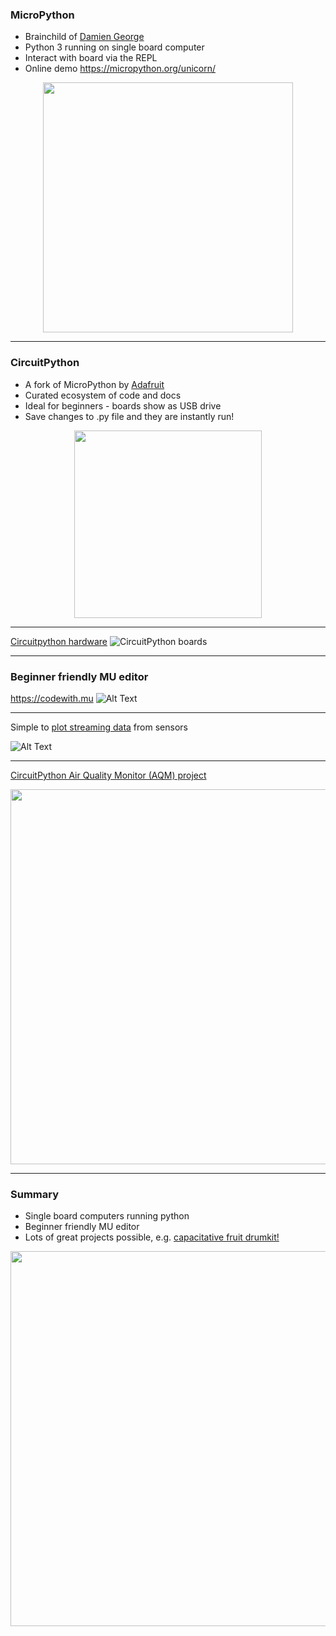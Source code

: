 ### MicroPython

* Brainchild of [Damien George](http://dpgeorge.net/)
* Python 3 running on single board computer
* Interact with board via the REPL
* Online demo https://micropython.org/unicorn/

<p align="center">
<img src="https://www.robotfreak.de/blog/wp-content/uploads/2016/12/MicroPython-Logo.jpg" width="400">
</p>

---

### CircuitPython

* A fork of MicroPython by [Adafruit](https://learn.adafruit.com/welcome-to-circuitpython/what-is-circuitpython)
* Curated ecosystem of code and docs
* Ideal for beginners - boards show as USB drive
* Save changes to .py file and they are instantly run!

<p align="center">
<img src="https://cdn-shop.adafruit.com/1200x900/3403-04.jpg" width="300">
</p>

---

[Circuitpython hardware](https://www.adafruit.com/circuitpython)
![CircuitPython boards](https://cdn-learn.adafruit.com/guides/cropped_images/000/001/997/medium640/Micros2.jpg)

---

### Beginner friendly MU editor
https://codewith.mu
![Alt Text](https://codewith.mu/img/en/mu.gif)

---

Simple to [plot streaming data](https://codewith.mu/en/tutorials/1.0/plotter) from sensors

![Alt Text](https://codewith.mu/img/en/tutorials/python3_plotter.gif)

---

[CircuitPython Air Quality Monitor (AQM) project](https://github.com/robmarkcole/HASS-circuitpython-air-quality-sensor-node)


<p align="center">
<img src="https://raw.githubusercontent.com/robmarkcole/HASS-circuitpython-air-quality-sensor-node/master/images/summary_pic.png" width="600">
</p>



---

### Summary

- Single board computers running python
- Beginner friendly MU editor
- Lots of great projects possible, e.g. [capacitative fruit drumkit!](https://learn.adafruit.com/circuitpython-made-easy-on-circuit-playground-express/capacitive-touch)

<p align="center">
<img src="https://cdn-learn.adafruit.com/assets/assets/000/054/836/original/circuitpython_CPXAlligatorFruit.jpg" width="600">
</p>
